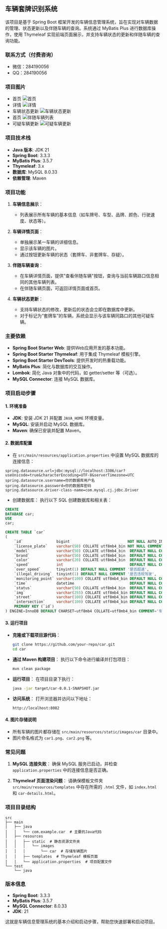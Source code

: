 ## 车辆套牌识别系统

该项目是基于 Spring Boot 框架开发的车辆信息管理系统，旨在实现对车辆数据的管理、状态更新以及伴随车辆的查询。系统通过 MyBatis
Plus 进行数据库操作，使用 Thymeleaf 实现前端页面展示，并支持车辆状态的更新和伴随车辆的查询功能。

### 联系方式（付费咨询）

- 微信：284190056
- QQ：284190056

### 项目图片

- 首页
  ![首页](images/1.png)
- 详情
  ![详情](images/2.png)
- 车辆状态更新
  ![车辆状态更新](images/3.png)
- 首页
  ![伴随车辆列表](images/4.png)
- 可疑车辆更新
  ![可疑车辆更新](images/5.png)

### 项目技术栈

- **Java 版本**: JDK 21
- **Spring Boot**: 3.3.3
- **MyBatis Plus**: 3.5.7
- **Thymeleaf**: 3.x
- **数据库**: MySQL 8.0.33
- **依赖管理**: Maven

### 项目功能

1. **车辆信息展示**：
    - 列表展示所有车辆的基本信息（如车牌号、车型、品牌、颜色、行驶速度、状态等）。

2. **车辆详情页面**：
    - 单独展示某一车辆的详细信息。
    - 显示该车辆的图片。
    - 通过按钮更新车辆的状态（套牌车、非套牌车、存疑）。

3. **伴随车辆查询**：
    - 在车辆详情页面，提供"查看伴随车辆"按钮，查询与当前车辆路口信息相同的其他车辆列表。
    - 在伴随车辆页面，可返回详情页面或首页。

4. **车辆状态更新**：
    - 支持车辆状态的修改，更新后的状态会立即在数据库中更新。
    - 对于标记为“套牌车”的车辆，系统会显示与该车辆同路口的其他可疑车辆。

### 主要依赖

- **Spring Boot Starter Web**: 提供Web应用开发的基本功能。
- **Spring Boot Starter Thymeleaf**: 用于集成 Thymeleaf 模板引擎。
- **Spring Boot Starter DevTools**: 提供开发时的热重载功能。
- **MyBatis Plus**: 简化与数据库的交互操作。
- **Lombok**: 简化 Java 对象中的代码，如 getter/setter 等（可选）。
- **MySQL Connector**: 连接 MySQL 数据库。

### 项目启动步骤

#### 1. 环境准备

- **JDK**: 安装 JDK 21 并配置 `JAVA_HOME` 环境变量。
- **MySQL**: 安装并启动 MySQL 数据库。
- **Maven**: 确保已安装并配置 Maven。

#### 2. 数据库配置

- 在 `src/main/resources/application.properties` 中设置 MySQL 数据库的连接信息：

```properties
spring.datasource.url=jdbc:mysql://localhost:3306/car?useUnicode=true&characterEncoding=UTF-8&serverTimezone=UTC
spring.datasource.username=你的数据库用户名
spring.datasource.password=你的数据库密码
spring.datasource.driver-class-name=com.mysql.cj.jdbc.Driver
```

- 创建数据库：
  执行以下 SQL 创建数据库和相关表：

```sql
CREATE
DATABASE car;
USE
car;

CREATE TABLE `car`
(
    `id`               bigint                          NOT NULL AUTO_INCREMENT COMMENT '主键，自动递增',
    `license_plate`    varchar(50) COLLATE utf8mb4_bin NOT NULL COMMENT '车牌号',
    `model`            varchar(50) COLLATE utf8mb4_bin  DEFAULT NULL COMMENT '车辆类型',
    `brand`            varchar(50) COLLATE utf8mb4_bin  DEFAULT NULL COMMENT '车辆品牌',
    `color`            varchar(20) COLLATE utf8mb4_bin  DEFAULT NULL COMMENT '车辆颜色',
    `speed`            int                              DEFAULT NULL COMMENT '行驶速度，单位：km/h',
    `over_speed`       tinyint(1) DEFAULT NULL COMMENT '是否超速',
    `illegal_driving`  tinyint(1) DEFAULT NULL COMMENT '是否违规驾驶',
    `monitoring_point` varchar(100) COLLATE utf8mb4_bin DEFAULT NULL COMMENT '监控点位置信息',
    `time`             datetime                         DEFAULT NULL COMMENT '检测时间',
    `status`           varchar(50) COLLATE utf8mb4_bin  DEFAULT NULL COMMENT '车辆状态 (可疑, 套牌车, 非套牌车, 存疑)',
    `img`              varchar(255) COLLATE utf8mb4_bin DEFAULT NULL COMMENT '车辆图片路径',
    `street`           varchar(100) COLLATE utf8mb4_bin DEFAULT NULL COMMENT '街道',
    `intersection`     varchar(100) COLLATE utf8mb4_bin DEFAULT NULL COMMENT '路口',
    PRIMARY KEY (`id`)
) ENGINE=InnoDB DEFAULT CHARSET=utf8mb4 COLLATE=utf8mb4_bin COMMENT='车辆信息表';
```

#### 3. 运行项目

- **克隆或下载项目源代码**：
  ```bash
  git clone https://github.com/your-repo/car.git
  cd car
  ```

- **通过 Maven 构建项目**：
  执行以下命令进行编译并打包项目：
  ```bash
  mvn clean package
  ```

- **运行项目**：
  在项目目录下执行：
  ```bash
  java -jar target/car-0.0.1-SNAPSHOT.jar
  ```

- **访问系统**：
  打开浏览器并访问以下地址：
  ```
  http://localhost:8082
  ```

#### 4. 图片存储说明

- 所有车辆的图片都存储在 `src/main/resources/static/images/car` 目录中。
- 图片命名格式为 `car1.png`、`car2.png` 等。

### 常见问题

1. **MySQL 连接失败**：
   确保 MySQL 服务已启动，并检查 `application.properties` 中的连接信息是否正确。

2. **Thymeleaf 页面渲染问题**：
   请确保模板文件夹 `src/main/resources/templates` 中存在所需的 `.html` 文件，如 `index.html` 和 `car-details.html`。

### 项目目录结构

```
src
├── main
│   ├── java
│   │   └── com.example.car  # 主要的Java代码
│   ├── resources
│   │   ├── static  # 静态资源文件夹
│   │   │   └── images
│   │   │       └── car  # 存储车辆图片
│   │   ├── templates  # Thymeleaf 模板页面
│   │   └── application.properties  # 项目配置文件
└── test
    └── java
``` 

### 版本信息

- **Spring Boot**: 3.3.3
- **MyBatis Plus**: 3.5.7
- **MySQL Connector**: 8.0.33
- **JDK**: 21

这就是车辆信息管理系统的基本介绍和启动步骤，帮助您快速部署和启动项目。
